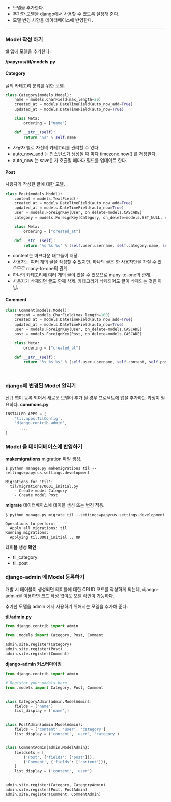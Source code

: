 
* 모델을 추가한다. 
* 추가한 모델을 django에서 사용할 수 있도록 설정해 준다.
* 모델 변경 사항을 데이터베이스에 반영한다.

-----
### Model 작성 하기 
til 앱에 모델을 추가한다. 


**/papyrus/til/models.py**


#### Category
글의 카테고리 분류를 위한 모델.
```python
class Category(models.Model):
    name = models.CharField(max_length=20)
    created_at = models.DateTimeField(auto_now_add=True)
    updated_at = models.DateTimeField(auto_now=True)

    class Meta:
        ordering = ["name"]

    def __str__(self):
        return '%s' % self.name
```
* 사용자 별로 자신의 카테고리를 관리할 수 있다. 
* auto_now_add 는 인스턴스가 생성될 때 마다 timezone.now() 를 저장한다. 
* auto_now 는 save() 가 호출될 때마다 필드를 업데이트 한다. 

#### Post
사용자가 작성한 글에 대한 모델.

```python
class Post(models.Model):
    content = models.TextField()
    created_at = models.DateTimeField(auto_now_add=True)
    updated_at = models.DateTimeField(auto_now=True)
    user = models.ForeignKey(User, on_delete=models.CASCADE)
    category = models.ForeignKey(Category, on_delete=models.SET_NULL, null=True)

    class Meta:
        ordering = ["created_at"]

    def __str__(self):
        return '%s %s %s' % (self.user.username, self.category.name, self.content[:30])
```

* content는 마크다운 태그들이 저장. 
* 사용자는 여러 개의 글을 작성할 수 있지만, 하나의 글은 한 사용자만을 가질 수 있으므로 many-to-one의 관계. 
* 하나의 카테고리에 여러 개의 글이 있을 수 있으므로 many-to-one의 관계.
* 사용자가 삭제되면 글도 함께 삭제. 카테고리가 삭제되어도 글이 삭제되는 것은 아님. 


#### Comment

```python
class Comment(models.Model):
    content = models.CharField(max_length=100)
    created_at = models.DateTimeField(auto_now_add=True)
    updated_at = models.DateTimeField(auto_now=True)
    user = models.ForeignKey(User, on_delete=models.CASCADE)
    post = models.ForeignKey(Post, on_delete=models.CASCADE)

    class Meta:
        ordering = ["created_at"]

    def __str__(self):
        return '%s %s %s' % (self.user.username, self.content, self.post.content[:10])
```


<br>

### django에 변경된 Model 알리기 


신규 앱이 등록 되어서 새로운 모델이 추가 될 경우 프로젝트에 앱을 추가하는 과정이 필요하다. 
**commons.py**
```python
INSTALLED_APPS = [
    'til.apps.TilConfig',
    'django.contrib.admin',
      ....
]
```


### Model 을 데이터베이스에 반영하기 


**makemigrations**
migration 파일 생성.

```
$ python manage.py makemigrations til --settings=papyrus.settings.development

Migrations for 'til':
  til/migrations/0001_initial.py
    - Create model Category
    - Create model Post

```

**migrate**
데이터베이스에 테이블 생성 또는 변경 적용. 

```
$ python manage.py migrate til --settings=papyrus.settings.development

Operations to perform:
  Apply all migrations: til
Running migrations:
  Applying til.0001_initial... OK

```

**테이블 생성 확인**

* til_category
* til_post


### django-admin 에 Model 등록하기 

개발 시 테이블이 생성되면 테이블에 대한 CRUD 코드를 작성하게 되는데, django-admin을 이용하면 코드 작성 없이도 모델 확인이 가능하다. 

추가한 모델을 admin 에서 사용하기 위해서는 모델을 추가해 준다.

**til/admin.py**

```python
from django.contrib import admin

from .models import Category, Post, Comment

admin.site.register(Category)
admin.site.register(Post)
admin.site.register(Comment)
```

**django-admin 커스터마이징**

```python
from django.contrib import admin

# Register your models here.
from .models import Category, Post, Comment


class CategoryAdmin(admin.ModelAdmin):
    fields = ['name']
    list_display = ('name',)


class PostAdmin(admin.ModelAdmin):
    fields = ['content', 'user', 'category']
    list_display = ('content', 'user', 'category')


class CommentAdmin(admin.ModelAdmin):
    fieldsets = [
        ('Post', {'fields': ['post']}),
        ('Comment', {'fields': ['content']}),
    ]
    list_display = ('content', 'user')


admin.site.register(Category, CategoryAdmin)
admin.site.register(Post, PostAdmin)
admin.site.register(Comment, CommentAdmin)

```









